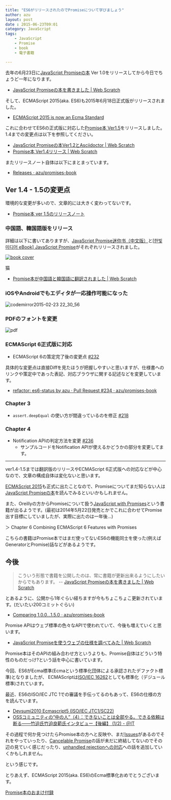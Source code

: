 ```yaml
---
title: "ES6がリリースされたのでPromiseについて学びましょう"
author: azu
layout: post
date : 2015-06-23T09:01
category: JavaScript
tags:
    - JavaScript
    - Promise
    - book
    - 電子書籍

---
```


去年の6月23日に[JavaScript Promiseの本](http://azu.github.io/promises-book/ "JavaScript Promiseの本") Ver 1.0をリリースしてから今日でちょうど一年になります。

- [JavaScript Promiseの本を書きました | Web Scratch](http://efcl.info/2014/0623/res3943/ "JavaScript Promiseの本を書きました | Web Scratch")

そして、ECMAScript 2015(aka. ES6)も2015年6月18日正式版がリリースされました。

- [ECMAScript 2015 is now an Ecma Standard](https://esdiscuss.org/topic/ecmascript-2015-is-now-an-ecma-standard "ECMAScript 2015 is now an Ecma Standard")

これに合わせてES6の正式版に対応した[Promise本 Ver1.5](https://github.com/azu/promises-book/releases/tag/1.5.0)をリリースしました。
1.4までの変更点は以下を参照してください。

- [JavaScript Promiseの本Ver1.2とAsciidoctor | Web Scratch](http://efcl.info/2014/08/19/promises-book-1.2.0/ "JavaScript Promiseの本Ver1.2とAsciidoctor | Web Scratch")
- [Promise本 Ver1.4リリース | Web Scratch](http://efcl.info/2015/01/26/promises-book1.4/ "Promise本 Ver1.4リリース | Web Scratch")

またリリースノート自体は以下にまとまっています。

- [Releases · azu/promises-book](https://github.com/azu/promises-book/releases "Releases · azu/promises-book")

## Ver 1.4 - 1.5の変更点

環境的な変更が多いので、文章的には大きく変わってないです。

- [Promise本 ver 1.5のリリースノート](https://github.com/azu/promises-book/releases/tag/1.5.0)

### 中国語、韓国語版をリリース

詳細は以下に書いてありますが、[JavaScript Promise迷你书（中文版）](http://liubin.github.io/promises-book/ "JavaScript Promise迷你书（中文版）")と[[한빛미디어 eBook] JavaScript Promise](http://www.hanbit.co.kr/ebook/look.html?isbn=9788968487293 "[한빛미디어 eBook] JavaScript Promise - eBook &amp; DRM-free")がそれぞれリリースされました。

[![book cover](http://efcl.info/wp-content/uploads/2015/01/b_9788968487293-ko.png)](http://www.hanbit.co.kr/ebook/look.html?isbn=9788968487293)

猫

- [Promise本が中国語と韓国語に翻訳されました | Web Scratch](http://efcl.info/2015/01/31/promise-book-translation/ "Promise本が中国語と韓国語に翻訳されました | Web Scratch")

### iOSやAndroidでもエディタが一応操作可能になった

![codemirror2015-02-23 22_30_56](https://cloud.githubusercontent.com/assets/19714/6328605/79650e4c-bbac-11e4-87aa-3fcac71808b2.gif)

### PDFのフォントを変更

![pdf](http://monosnap.com/image/D9EfzSDI3GQkZw2GeoLOFxfi7pPhp8.png)

### ECMAScript 6正式版に対応

- ECMAScript 6の策定完了後の変更点 [#232](https://github.com/azu/promises-book/issues/232)

具体的な変更点は直接Diffを見たほうが把握しやすいと思いますが、仕様書へのリンクや策定中であった表記、対応ブラウザに関する記述などを変更しています。

- [refactor: es6-status by azu · Pull Request #234 · azu/promises-book](https://github.com/azu/promises-book/pull/234 "refactor: es6-status by azu · Pull Request #234 · azu/promises-book")

### Chapter 3

-  `assert.deepEqual` の使い方が間違っているのを修正 [#218](https://github.com/azu/promises-book/pull/218 "Ch3: assert.deepEqualの使い方が間違っている by azu · Pull Request #218 · azu/promises-book")

### Chapter 4

- Notification APIの判定方法を変更 [#236](https://github.com/azu/promises-book/issues/236)
	- サンプルコードをNotification APIが使えるかどうかの部分を変更してます。

-----

ver1.4-1.5までは翻訳版のリリースやECMAScript 6正式版への対応などが中心なので、文章の構成自体は変化ないと思います。

[ECMAScript 2015](http://www.ecma-international.org/publications/standards/Ecma-262.htm "ECMAScript 2015")も正式に出たことなので、Promiseについてまだ知らない人は[JavaScript Promiseの本](http://azu.github.io/promises-book/ "JavaScript Promiseの本")を読んでみるといいかもしれません。

また、Oreillyの方からPromiseについて扱う[JavaScript with Promises](http://shop.oreilly.com/product/0636920032151.do)という書籍が出るようです。(最初は2014年5月22日発売とかでこれに合わせてPromise出す目標にしていましたが、実際に出たのは一年後…)

＞ Chapter 6 Combining ECMAScript 6 Features with Promises

こちらの書籍はPromise本ではまだ使ってないES6の機能同士を使った(例えばGeneratorとPromise)話などがあるようです。

## 今後

> こういう形態で書籍を公開したのは、常に書籍が更新出来るようにしたいからでもあります。
-- [JavaScript Promiseの本を書きました | Web Scratch](http://efcl.info/2014/0623/res3943/ "JavaScript Promiseの本を書きました | Web Scratch")

とあるように、公開から1年ぐらい経ちますが今もちょこちょこ更新されています。(だいたい200コミットぐらい)

- [Comparing 1.0.0...1.5.0 · azu/promises-book](https://github.com/azu/promises-book/compare/1.0.0...1.5.0 "Comparing 1.0.0...1.5.0 · azu/promises-book")

Promise APIはウェブ標準の色々なAPIで使われていて、今後も増えていくと思います。

- [JavaScript Promiseを使うウェブの仕様を調べてみた | Web Scratch](http://efcl.info/2014/09/16/promises-spec-ref-list/ "JavaScript Promiseを使うウェブの仕様を調べてみた | Web Scratch")

Promise本はそのAPIの組み合わせ方というよりも、Promise自体はどういう特性のものだっけ?という話を中心に書いています。

今回、ES6がEcma標準(Ecmaという標準化団体による承認されたデファクト標準)となりましたが、
ECMAScriptは[ISO/IEC 16262](http://www.iso.org/iso/iso_catalogue/catalogue_tc/catalogue_detail.htm?csnumber=55755 "ISO/IEC 16262")としても標準化（デジュール標準)されています。

最近、ES6のISO/IEC JTC 1での審議を手伝ってるのもあって、ES6の仕様の方を読んでいます。

- [Devsumi2010 Ecmascript5 (ISO/IEC JTC1/SC22)](http://www.slideshare.net/takesako/devsumi2010-ecmascript5-isoiec-jtc1sc22 "Devsumi2010 Ecmascript5 (ISO/IEC JTC1/SC22)")
- [OSSコミュニティの“中の人”（4）：できないことは全部やる。できる依頼は断る――竹迫氏竹迫良範氏インタビュー【後編】 (1/2) - ＠IT](http://www.atmarkit.co.jp/ait/articles/1210/23/news153.html "OSSコミュニティの“中の人”（4）：できないことは全部やる。できる依頼は断る――竹迫氏竹迫良範氏インタビュー【後編】 (1/2) - ＠IT")

その過程で何か見つけたらPromise本の方へと反映や、まだ[Issues](https://github.com/azu/promises-book/issues "Issues · azu/promises-book")があるのでそれをやっていったり、[Cancelable Promise](https://github.com/whatwg/fetch/issues/27)の話が未だに終結してないのでその辺の見ていく感じだったり、[unhandled rejectionへの対応](http://azu.github.io/slide/error-handling/promise-error-handling.html "unhandled rejectionへの対応")への話を追加していくかもしれません。

という感じです。

とりあえず、ECMAScript 2015(aka. ES6)のEcma標準化おめでとうございます。


<script type="text/javascript" src="https://gumroad.com/js/gumroad-embed.js"></script>
<div class="gumroad-product-embed" data-gumroad-product-id="SHqg" data-outbound-embed="true"><a href="https://gumroad.com/l/SHqg">Promise本のおまけ付録</a></div>